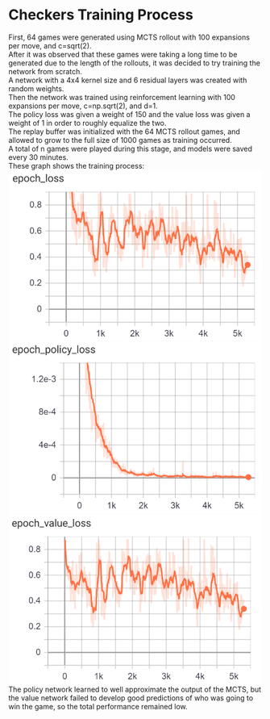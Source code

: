# Checkers Training Process
First, 64 games were generated using MCTS rollout with 100 expansions per move, and c=sqrt(2).  
After it was observed that these games were taking a long time to be generated due to the length of the rollouts,
it was decided to try training the network from scratch.  
A network with a 4x4 kernel size and 6 residual layers was created with random weights.  
Then the network was trained using reinforcement learning with 100 expansions per move, c=np.sqrt(2), and d=1.  
The policy loss was given a weight of 150 and the value loss was given a weight of 1
in order to roughly equalize the two.  
The replay buffer was initialized with the 64 MCTS rollout games, and allowed to grow to the full size of
1000 games as training occurred.  
A total of n games were played during this stage, and models were saved every 30 minutes.  
These graph shows the training process:  
![Total Loss](/training/Checkers/logs/combined_loss.png)  
![Policy Loss](/training/Checkers/logs/policy_loss.png)  
![Value Loss](/training/Checkers/logs/value_loss.png)  
The policy network learned to well approximate the output of the MCTS, but the value network failed to develop good
predictions of who was going to win the game, so the total performance remained low.  

